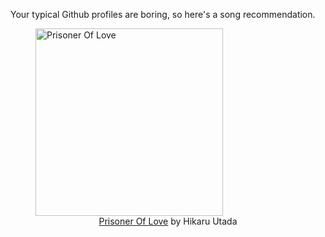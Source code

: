 Your typical Github profiles are boring, so here's a song recommendation.
<figure><img width="300" height="300" src="https://i.scdn.co/image/ab67616d0000b273189e41798cd255d340b21be9" alt="Prisoner Of Love" /><figcaption align="center"><a href="https://open.spotify.com/track/4a9xOJC6kgknv7cU4D99Ha" target="_blank">Prisoner Of Love</a> by Hikaru Utada</figcaption></figure>
